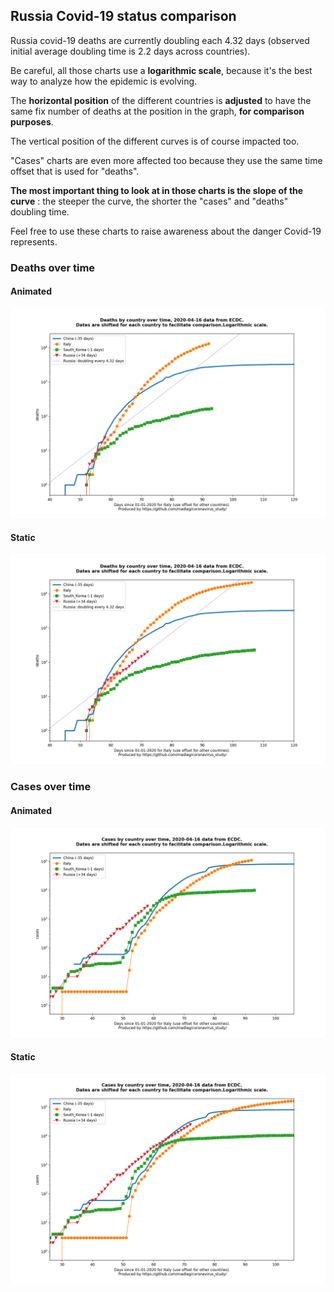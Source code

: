 ## Russia Covid-19 status comparison 

Russia covid-19 deaths are currently doubling each 4.32 days (observed initial average doubling time is 2.2 days across countries).



Be careful, all those charts use a **logarithmic scale**, because it's the best way to analyze how the epidemic is evolving.
 
The **horizontal position** of the different countries is **adjusted** to have the same fix number of deaths at the position in the graph, **for comparison purposes**.

The vertical position of the different curves is of course impacted too.

"Cases" charts are even more affected too because they use the same time offset that is used for "deaths".

**The most important thing to look at in those charts is the slope of the curve** : the steeper the curve, the shorter the "cases" and "deaths" doubling time.

Feel free to use these charts to raise awareness about the danger Covid-19 represents. 


 
### Deaths over time
 
#### Animated
![Russia covid-19 deaths animated chart](https://raw.githubusercontent.com/madlag/coronavirus_study/master/notebooks/graphs/2020-04-16/countries/Russia/2020-04-16_Russia_deaths.gif "Russia covid-19 deaths animated chart")   
 
#### Static
![Russia covid-19 deaths static chart](https://raw.githubusercontent.com/madlag/coronavirus_study/master/notebooks/graphs/2020-04-16/countries/Russia/2020-04-16_Russia_deaths.png "Russia covid-19 deaths static chart")   

 
### Cases over time
 
#### Animated
![Russia covid-19 cases animated chart](https://raw.githubusercontent.com/madlag/coronavirus_study/master/notebooks/graphs/2020-04-16/countries/Russia/2020-04-16_Russia_cases.gif "Russia covid-19 cases animated chart")   
 
#### Static
![Russia covid-19 cases static chart](https://raw.githubusercontent.com/madlag/coronavirus_study/master/notebooks/graphs/2020-04-16/countries/Russia/2020-04-16_Russia_cases.png "Russia covid-19 cases static chart")   

